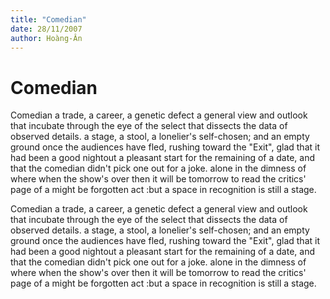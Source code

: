 ```yaml
---
title: "Comedian"
date: 28/11/2007
author: Hoàng-Ân
---
```


# Comedian

Comedian
a trade, a career, a genetic defect
a general view and outlook that incubate
through the eye of the select
that dissects the data of
observed details.
a stage, a stool, a lonelier's self-chosen;
and an empty ground once the
audiences
have fled, rushing toward the "Exit",
glad that it had been a good nightout
a pleasant start for the remaining of a date,
and that the comedian didn't
pick one out
for a joke.
alone in the dimness of where when
the show's over
then it will be tomorrow
to read the critics'
page of a
     might be forgotten act
:but a space in recognition
 is still a stage.

Comedian
a trade, a career, a genetic defect
a general view and outlook that incubate
through the eye of the select
that dissects the data of
observed details.
a stage, a stool, a lonelier's self-chosen;
and an empty ground once the
audiences
have fled, rushing toward the "Exit",
glad that it had been a good nightout
a pleasant start for the remaining of a date,
and that the comedian didn't
pick one out
for a joke.
alone in the dimness of where when
the show's over
then it will be tomorrow
to read the critics'
page of a
     might be forgotten act
:but a space in recognition
 is still a stage.
